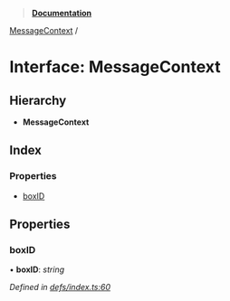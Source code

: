 > **[Documentation](../README.md)**

[MessageContext](messagecontext.md) /

# Interface: MessageContext

## Hierarchy

* **MessageContext**

## Index

### Properties

* [boxID](messagecontext.md#boxid)

## Properties

###  boxID

• **boxID**: *string*

*Defined in [defs/index.ts:60](https://github.com/badbatch/graphql-box/blob/43ddea2/packages/worker-client/src/defs/index.ts#L60)*